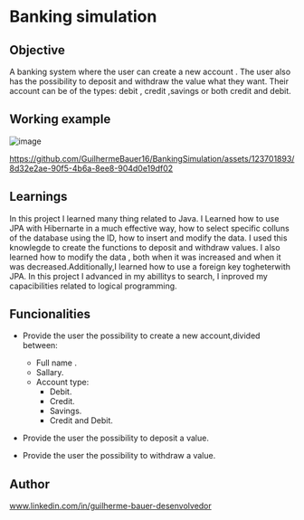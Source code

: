 # Banking simulation                                                                          
## Objective                                 
A banking system where the user can create a new account .
The user also has the possibility to deposit and withdraw the value what they want.
Their account can be of the types: debit , credit ,savings or both credit and debit.                                        
      
## Working example                      
![image](https://github.com/GuilhermeBauer16/BankingSimulation/assets/123701893/25fcad3a-c31d-4b03-8c7a-39c154b005a4)


https://github.com/GuilhermeBauer16/BankingSimulation/assets/123701893/8d32e2ae-90f5-4b6a-8ee8-904d0e19df02



## Learnings                   
In this project I learned many thing related to Java.
I Learned how to use JPA with Hibernarte in a much effective way, how to select 
specific colluns of the database using the ID, how to insert  and modify the data.
I used this knowlegde to create the functions to deposit and withdraw values.
I also learned how to modify the data , both when it  was increased and when it
was decreased.Additionally,I learned how to use a foreign key togheterwith  JPA.
In this project I advanced in my abillitys to search,
I inproved my capacibilities related to logical programming.

## Funcionalities
* Provide the user the possibility to create a new account,divided between:
    * Full name .
    * Sallary.
    * Account type:
      * Debit.
      * Credit.
      * Savings.
      * Credit and Debit.
        
* Provide the user the possibility to deposit a value.
  
* Provide the user the possibility to withdraw a value.
  
## Author
 www.linkedin.com/in/guilherme-bauer-desenvolvedor
  
